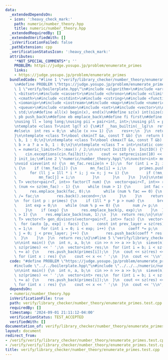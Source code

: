 ```yaml
---
data:
  _extendedDependsOn:
  - icon: ':heavy_check_mark:'
    path: numeric/number_theory.hpp
    title: numeric/number_theory.hpp
  _extendedRequiredBy: []
  _extendedVerifiedWith: []
  _isVerificationFailed: false
  _pathExtension: cpp
  _verificationStatusIcon: ':heavy_check_mark:'
  attributes:
    '*NOT_SPECIAL_COMMENTS*': ''
    PROBLEM: https://judge.yosupo.jp/problem/enumerate_primes
    links:
    - https://judge.yosupo.jp/problem/enumerate_primes
  bundledCode: "#line 1 \"verify/library_checker/number_theory/enumerate_primes.test.cpp\"\
    \n#define PROBLEM \"https://judge.yosupo.jp/problem/enumerate_primes\"\n\n#line\
    \ 1 \"verify/boilerplate.hpp\"\n#include <algorithm>\n#include <array>\n#include\
    \ <bitset>\n#include <cassert>\n#include <chrono>\n#include <climits>\n#include\
    \ <cmath>\n#include <cstdint>\n#include <cstring>\n#include <functional>\n#include\
    \ <iomanip>\n#include <iostream>\n#include <map>\n#include <numeric>\n#include\
    \ <queue>\n#include <random>\n#include <set>\n#include <vector>\n\nusing namespace\
    \ std;\n\n#define all(x) begin(x), end(x)\n#define sz(x) int(size(x))\n#define\
    \ pb push_back\n#define eb emplace_back\n#define fi first\n#define se second\n\
    \nusing ll = long long;\nusing pii = pair<int, int>;\nusing pll = pair<ll, ll>;\n\
    \ntemplate <class T>\nint lg(T x) {\n#if __has_builtin(__lg)\n  return __lg(x);\n\
    #else\n  int res = 0;\n  while (x >>= 1) {\n    res++;\n  }\n  return res;\n#endif\n\
    }\n\ntemplate <class T>\nbool ckmin(T &a, const T &b) {\n  return b < a ? a =\
    \ b, 1 : 0;\n}\n\ntemplate <class T>\nbool ckmax(T &a, const T &b) {\n  return\
    \ b > a ? a = b, 1 : 0;\n}\n\ntemplate <class T = int>\nstatic constexpr T inf\
    \ = numeric_limits<T>::max() / 2;\n\nstruct InitIO {\n  InitIO() {\n    cin.tie(0)->sync_with_stdio(0);\n\
    \    cin.exceptions(cin.failbit);\n    cout << setprecision(10) << fixed;\n  }\n\
    } init_io;\n#line 2 \"numeric/number_theory.hpp\"\n\nvector<int> mn_fac, primes;\n\
    \nvoid sieve(int n) {\n  mn_fac.resize(n + 1);\n  for (int i = 2; i <= n; i++)\
    \ {\n    if (!mn_fac[i]) {\n      mn_fac[i] = i;\n      primes.push_back(i);\n\
    \      for (ll j = 1ll * i * i; j <= n; j += i) {\n        if (!mn_fac[j]) {\n\
    \          mn_fac[j] = i;\n        }\n      }\n    }\n  }\n}\n\ntemplate<class\
    \ T> vector<pair<T, int>> factor(T num) {\n  vector<pair<T, int>> res;\n\n  if\
    \ (num <= sz(mn_fac) - 1) {\n    while (num > 1) {\n      int fac = mn_fac[num];\n\
    \      res.emplace_back(fac, 0);\n      while (num % fac == 0) {\n        num\
    \ /= fac;\n        res.back().second++;\n      }\n    }\n    return res;\n  }\n\
    \n  for (int p : primes) {\n    if (1ll * p * p > num) {\n      break;\n    }\n\
    \    int exp = 0;\n    while (num % p == 0) {\n      num /= p;\n      exp++;\n\
    \    }\n    if (exp) {\n      res.emplace_back(p, exp);\n    }\n  }\n  if (num\
    \ > 1) {\n    res.emplace_back(num, 1);\n  }\n  return res;\n}\n\ntemplate<class\
    \ T> vector<T> gen_divisors(vector<pair<T, int>> facs) {\n  vector<T> res = {1};\n\
    \  for (auto [p, exp] : facs) {\n    const int prev_layer = sz(res);\n    T coeff\
    \ = 1;\n    for (int i = 0; i < exp; i++) {\n      coeff *= p;\n      for (int\
    \ j = 0; j < prev_layer; j++) {\n        res.push_back(coeff * res[j]);\n    \
    \  }\n    }\n  }\n  return res;\n}\n#line 5 \"verify/library_checker/number_theory/enumerate_primes.test.cpp\"\
    \n\nint main() {\n  int n, a, b;\n  cin >> n >> a >> b;\n  sieve(n);\n  cout <<\
    \ sz(primes) << ' ';\n  vector<int> res;\n  for (int i = b; i < sz(primes); i\
    \ += a) {\n    res.push_back(primes[i]);\n  }\n  cout << sz(res) << '\\n';\n \
    \ for (int x : res) {\n    cout << x << ' ';\n  }\n  cout << '\\n';\n}\n"
  code: "#define PROBLEM \"https://judge.yosupo.jp/problem/enumerate_primes\"\n\n\
    #include \"../../boilerplate.hpp\"\n#include \"../../../numeric/number_theory.hpp\"\
    \n\nint main() {\n  int n, a, b;\n  cin >> n >> a >> b;\n  sieve(n);\n  cout <<\
    \ sz(primes) << ' ';\n  vector<int> res;\n  for (int i = b; i < sz(primes); i\
    \ += a) {\n    res.push_back(primes[i]);\n  }\n  cout << sz(res) << '\\n';\n \
    \ for (int x : res) {\n    cout << x << ' ';\n  }\n  cout << '\\n';\n}"
  dependsOn:
  - numeric/number_theory.hpp
  isVerificationFile: true
  path: verify/library_checker/number_theory/enumerate_primes.test.cpp
  requiredBy: []
  timestamp: '2024-09-01 21:11:12-04:00'
  verificationStatus: TEST_ACCEPTED
  verifiedWith: []
documentation_of: verify/library_checker/number_theory/enumerate_primes.test.cpp
layout: document
redirect_from:
- /verify/verify/library_checker/number_theory/enumerate_primes.test.cpp
- /verify/verify/library_checker/number_theory/enumerate_primes.test.cpp.html
title: verify/library_checker/number_theory/enumerate_primes.test.cpp
---
```

